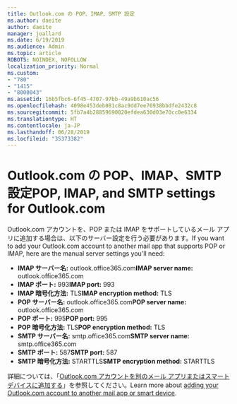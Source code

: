```yaml
---
title: Outlook.com の POP、IMAP、SMTP 設定
ms.author: daeite
author: daeite
manager: joallard
ms.date: 6/19/2019
ms.audience: Admin
ms.topic: article
ROBOTS: NOINDEX, NOFOLLOW
localization_priority: Normal
ms.custom:
- "780"
- "1415"
- "8000043"
ms.assetid: 16b5fbc6-6f45-4707-97bb-49a9b610ac56
ms.openlocfilehash: 4098e453deb081c8ac9dd7ee76938bbdfe2432c8
ms.sourcegitcommit: 5fb7a4b28859690020efdea630d03e70cc0e6334
ms.translationtype: HT
ms.contentlocale: ja-JP
ms.lasthandoff: 06/28/2019
ms.locfileid: "35373382"
---
```

# <a name="pop-imap-and-smtp-settings-for-outlookcom"></a><span data-ttu-id="b040c-102">Outlook.com の POP、IMAP、SMTP 設定</span><span class="sxs-lookup"><span data-stu-id="b040c-102">POP, IMAP, and SMTP settings for Outlook.com</span></span>

<span data-ttu-id="b040c-103">Outlook.com アカウントを、POP または IMAP をサポートしているメール アプリに追加する場合は、以下のサーバー設定を行う必要があります。</span><span class="sxs-lookup"><span data-stu-id="b040c-103">If you want to add your Outlook.com account to another mail app that supports POP or IMAP, here are the manual server settings you'll need:</span></span>
  
- <span data-ttu-id="b040c-104">**IMAP サーバー名:** outlook.office365.com</span><span class="sxs-lookup"><span data-stu-id="b040c-104">**IMAP server name:** outlook.office365.com</span></span>
- <span data-ttu-id="b040c-105">**IMAP ポート:** 993</span><span class="sxs-lookup"><span data-stu-id="b040c-105">**IMAP port:** 993</span></span>
- <span data-ttu-id="b040c-106">**IMAP 暗号化方法:** TLS</span><span class="sxs-lookup"><span data-stu-id="b040c-106">**IMAP encryption method:** TLS</span></span>
- <span data-ttu-id="b040c-107">**POP サーバー名:** outlook.office365.com</span><span class="sxs-lookup"><span data-stu-id="b040c-107">**POP server name:** outlook.office365.com</span></span>  
- <span data-ttu-id="b040c-108">**POP ポート:** 995</span><span class="sxs-lookup"><span data-stu-id="b040c-108">**POP port:** 995</span></span>  
- <span data-ttu-id="b040c-109">**POP 暗号化方法:** TLS</span><span class="sxs-lookup"><span data-stu-id="b040c-109">**POP encryption method:** TLS</span></span>  
- <span data-ttu-id="b040c-110">**SMTP サーバー名:** smtp.office365.com</span><span class="sxs-lookup"><span data-stu-id="b040c-110">**SMTP server name:** smtp.office365.com</span></span>
- <span data-ttu-id="b040c-111">**SMTP ポート:** 587</span><span class="sxs-lookup"><span data-stu-id="b040c-111">**SMTP port:** 587</span></span>
- <span data-ttu-id="b040c-112">**SMTP 暗号化方法:** STARTTLS</span><span class="sxs-lookup"><span data-stu-id="b040c-112">**SMTP encryption method:** STARTTLS</span></span>

<span data-ttu-id="b040c-113">詳細については、「[Outlook.com アカウントを別のメール アプリまたはスマート デバイスに追加する](https://support.office.com/article/73f3b178-0009-41ae-aab1-87b80fa94970)」を参照してください。</span><span class="sxs-lookup"><span data-stu-id="b040c-113">Learn more about [adding your Outlook.com account to another mail app or smart device](https://support.office.com/article/73f3b178-0009-41ae-aab1-87b80fa94970).</span></span>